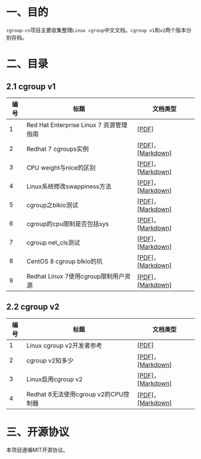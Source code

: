 # 一、目的
`cgroup-cn`项目主要收集整理`Linux cgroup`中文文档。`cgroup v1`和`v2`两个版本分别存档。

# 二、目录

## 2.1 cgroup v1

| 编号 | 标题                                    | 文档类型                                                     |
| ---- | --------------------------------------- | ------------------------------------------------------------ |
| 1    | Red Hat Enterprise Linux 7 资源管理指南 | [[PDF]](cgroup-v1/Red_Hat_Enterprise_Linux_7_资源管理指南_中文.pdf) |
| 2    | Redhat 7 cgroups实例                    | [[PDF]](cgroup-v1/Redhat_7_cgroups实例.pdf)，[[Markdown]](cgroup-v1/Redhat_7_cgroups实例.md) |
| 3    | CPU weight与nice的区别                  | [[PDF]](cgroup-v1/CPU%20weight与nice的区别.pdf)，[[Markdown]](cgroup-v1/CPU%20weight与nice的区别.md) |
| 4    | Linux系统修改swappiness方法             | [[PDF]](cgroup-v1/Linux系统修改swappiness方法.pdf)，[[Markdown]](cgroup-v1/Linux系统修改swappiness方法.md) |
| 5    | cgroup之blkio测试                       | [[PDF]](cgroup之blkio测试.pdf)，[[Markdown]](cgroup-v1/cgroup之blkio测试.md) |
| 6    | cgroup的cpu限制是否包括sys              | [[PDF]](cgroup-v1/cgroup的cpu限制是否包括sys.pdf)，[[Markdown]](cgroup-v1/cgroup的cpu限制是否包括sys.md) |
| 7    | cgroup net_cls测试                      | [[PDF]](cgroup-v1/cgroup%20net_cls测试.pdf)，[[Markdown]](cgroup-v1/cgroup%20net_cls测试.md) |
| 8    | CentOS 8 cgroup blkio的坑               | [[PDF]](cgroup-v1/CentOS%208%20cgroup%20blkio的坑.pdf)，[[Markdown]](cgroup-v1/CentOS%208%20cgroup%20blkio的坑.md) |
| 9    | Redhat Linux 7使用cgroup限制用户资源    | [[PDF]](cgroup-v1/Redhat%20Linux%207使用cgroup限制用户资源.pdf)，[[Markdown]](cgroup-v1/Redhat%20Linux%207使用cgroup限制用户资源.md) |

## 2.2 cgroup v2

| 编号 | 标题                      | 文档类型                                                     |
| ---- | ------------------------- | ------------------------------------------------------------ |
| 1    | Linux cgroup v2开发者参考 | [[PDF]](cgroup-v2/Linux%20cgroup%20v2开发者参考.pdf) |
| 2    | cgroup v2知多少           | [[PDF]](cgroup-v2/cgroup%20v2知多少.pdf)，[[Markdown]](cgroup-v2/cgroup%20v2知多少.md) |
| 3    | Linux启用cgroup v2        | [[PDF]](cgroup-v2/Linux启用cgroup%20v2.pdf)，[[Markdown]](cgroup-v2/Linux启用cgroup%20v2.md) |
| 4    | Redhat 8无法使用cgroup v2的CPU控制器    | [[PDF]](cgroup-v2/Redhat%208无法使用cgroup%20v2的CPU控制器.pdf)，[[Markdown]](cgroup-v2/Redhat%208无法使用cgroup%20v2的CPU控制器.md) |

# 三、开源协议

本项目遵循MIT开源协议。

